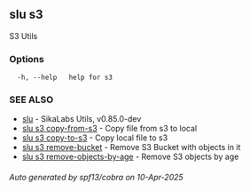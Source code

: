 ## slu s3

S3 Utils

### Options

```
  -h, --help   help for s3
```

### SEE ALSO

* [slu](slu.md)	 - SikaLabs Utils, v0.85.0-dev
* [slu s3 copy-from-s3](slu_s3_copy-from-s3.md)	 - Copy file from s3 to local
* [slu s3 copy-to-s3](slu_s3_copy-to-s3.md)	 - Copy local file to s3
* [slu s3 remove-bucket](slu_s3_remove-bucket.md)	 - Remove S3 Bucket with objects in it
* [slu s3 remove-objects-by-age](slu_s3_remove-objects-by-age.md)	 - Remove S3 objects by age

###### Auto generated by spf13/cobra on 10-Apr-2025
